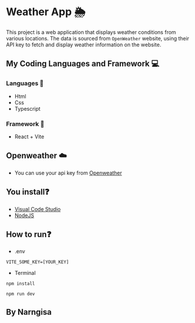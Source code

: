 # Weather App 🌦️

This project is a web application that displays weather conditions from various locations. The data is sourced from `OpenWeather` website, using their API key to fetch and display weather information on the website.

## My Coding Languages and Framework 💻
### Languages 📗
- Html
- Css
- Typescript
### Framework 📘
- React + Vite

## Openweather ☁️
- You can use your api key from [Openweather](https://openweathermap.org/)

## You install❓
- [Visual Code Studio](https://code.visualstudio.com/download)
- [NodeJS](https://nodejs.org/en)

## How to run❓

* .env
```
VITE_SOME_KEY=[YOUR_KEY]
```

* Terminal
```
npm install
```

```
npm run dev
```

## By Narngisa
